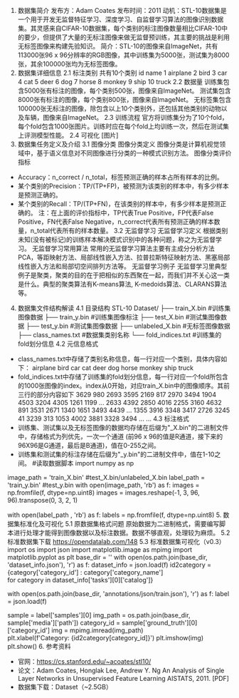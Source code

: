 1. 数据集简介
发布方：Adam Coates
发布时间：2011
动机：STL-10数据集是一个用于开发无监督特征学习、深度学习、自监督学习算法的图像识别数据集。其灵感来自CIFAR-10数据集，每个类别的标注图像数量相比CIFAR-10中的要少，但提供了大量的无标注图像来做无监督预训练，其主要的挑战是利用无标签图像来构建先验知识。
简介：STL-10的图像来自ImageNet，共有113000张96 x 96分辨率的RGB图像，其中训练集为5000张，测试集为8000张，其余100000张均为无标签图像。
2. 数据集详细信息
2.1 标注类别
共有10个类别
id
name
1
airplane
2
bird
3
car
4
cat
5
deer
6
dog
7
horse
8
monkey
9
ship
10
truck
2.2 数据量
训练集包含5000张有标注的图像，每个类别500张，图像来自ImageNet。
测试集包含8000张有标注的图像，每个类别800张，图像来自ImageNet。
无标签集包含100000张无标注的图像，除包含以上10个类别外，还包括其他类别的动物以及车辆，图像来自ImageNet。
2.3 训练流程
官方将训练集分为了10个fold，每个fold包含1000张图片。训练时应在每个fold上均训练一次，然后在测试集上评测模型性能。
2.4 可视化
[图片]
3. 数据集任务定义及介绍
3.1 图像分类
图像分类定义
图像分类是计算机视觉领域中，基于语义信息对不同图像进行分类的一种模式识别方法。
图像分类评价指标
- Accuracy：n_correct / n_total，标签预测正确的样本占所有样本的比例。
- 某个类别的Precision：TP/(TP+FP)，被预测为该类别的样本中，有多少样本是预测正确的。
- 某个类别的Recall：TP/(TP+FN)，在该类别的样本中，有多少样本是预测正确的。
     注：在上面的评价指标中，TP代表True Positive，FP代表False Positive，FN代表False Negative，n_correct代表所有预测正确的样本数量，n_total代表所有的样本数量。
3.2 无监督学习
无监督学习定义
根据类别未知(没有被标记)的训练样本解决模式识别中的各种问题，称之为无监督学习。
无监督学习常用算法
常用的无监督学习算法主要有主成分分析方法PCA，等距映射方法、局部线性嵌入方法、拉普拉斯特征映射方法、黑塞局部线性嵌入方法和局部切空间排列方法等。
无监督学习例子
无监督学习里典型例子是聚类，聚类的目的在于把相似的东西聚在一起，而我们并不关心这一类是什么。典型的聚类算法有K-means算法, K-medoids算法、CLARANS算法等。
4. 数据集文件结构解读
4.1 目录结构
STL-10 Dataset/
├── train_X.bin            #训练集图像数据
├── train_y.bin            #训练集图像标注
├── test_X.bin             #测试集图像数据
├── test_y.bin             #测试集图像数据
├── unlabeled_X.bin        #无标签图像数据
├── class_names.txt        #数据集类别名称
└── fold_indices.txt       #训练集的fold划分信息
4.2 元信息格式
- class_names.txt中存储了类别名称信息，每一行对应一个类别，具体内容如下：
airplane
bird
car
cat
deer
dog
horse
monkey
ship
truck
- fold_indices.txt中存储了训练集的fold划分信息，每一行对应一个fold所包含的1000张图像的index。index从0开始，对应train_X.bin中的图像顺序。其前三行的部分内容如下
3629 980 2693 3595 2169 817 2970 3494 1904 4503 3204 4305 1261 1199 ...
2633 4392 2850 4016 2255 3160 4632 891 3531 2671 1340 1651 3493 4439 ...
1355 3916 3348 3417 2726 3245 41 3239 313 1053 4002 3881 3328 3494 ...
...
4.3 标注格式
- 训练集、测试集以及无标签图像的数据均存储在后缀为"_X.bin"的二进制文件中，存储格式为列优先，一次一个通道 (前96 x  96的值是R通道，接下来的96X96是G通道，最后是B通道)，值在0-255之间。
- 训练集和测试集的标注存储在后缀为"_y.bin"的二进制文件中，值在1-10之间。
#读取数据脚本
import numpy as np

image_path = 'train_X.bin' #test_X.bin/unlabeled_X.bin
label_path = 'train_y.bin' #test_y.bin
with open(image_path, 'rb') as f:
    images = np.fromfile(f, dtype=np.uint8)
    images = images.reshape(-1, 3, 96, 96).transpose(0, 3, 2, 1) 

with open(label_path , 'rb') as f:
    labels = np.fromfile(f, dtype=np.uint8)
5. 数据集标准化及可视化
5.1 原数据集格式问题
原始数据为二进制格式，需要编写脚本进行处理才能得到图像数据以及标注数据。数据不够直观，处理较为麻烦。
5.2 标准数据集下载
https://opendatalab.com/148
5.3 标准数据集可视化（v0.3）
import os
import json
import matplotlib.image as mpimg
import matplotlib.pyplot as plt
base_dir = '<Standard Data Dir>'
with open(os.path.join(base_dir, 'dataset_info.json'), 'r') as f:
    dataset_info = json.load(f)
    id2category = {category['category_id'] : category['category_name'] \
    for category in dataset_info['tasks'][0]['catalog']}

with open(os.path.join(base_dir, 'annotations/json/train.json'), 'r') as f:
    label = json.load(f)

sample = label['samples'][0]
img_path = os.path.join(base_dir, sample['media']['path'])
category_id = sample['ground_truth'][0]['category_id']
img = mpimg.imread(img_path)  
plt.xlabel(f'Category: {id2category[category_id]}')
plt.imshow(img)
plt.show()
6. 参考资料
  - 官网：https://cs.stanford.edu/~acoates/stl10/
  - 论文：Adam Coates, Honglak Lee, Andrew Y. Ng An Analysis of Single Layer Networks in Unsupervised Feature Learning AISTATS, 2011. [PDF]
  - 数据集下载：Dataset（~2.5GB）
